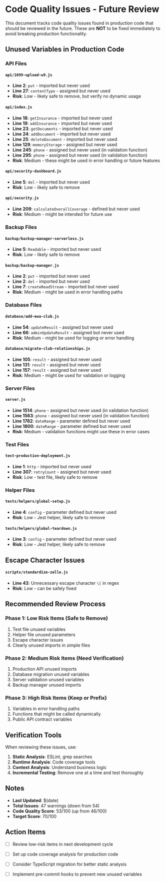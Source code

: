 # Code Quality Issues - Future Review

This document tracks code quality issues found in production code that should be reviewed in the future. These are **NOT** to be fixed immediately to avoid breaking production functionality.

## Unused Variables in Production Code

### API Files

#### `api/1099-upload-w9.js`
- **Line 2**: `put` - imported but never used
- **Line 27**: `contentType` - assigned but never used
- **Risk**: Low - likely safe to remove, but verify no dynamic usage

#### `api/index.js`
- **Line 18**: `getInsurance` - imported but never used
- **Line 19**: `addInsurance` - imported but never used  
- **Line 23**: `getDocuments` - imported but never used
- **Line 24**: `addDocument` - imported but never used
- **Line 25**: `deleteDocument` - imported but never used
- **Line 129**: `memoryStorage` - assigned but never used
- **Line 245**: `phone` - assigned but never used (in validation function)
- **Line 295**: `phone` - assigned but never used (in validation function)
- **Risk**: Medium - these might be used in error handling or future features

#### `api/security-dashboard.js`
- **Line 5**: `del` - imported but never used
- **Risk**: Low - likely safe to remove

#### `api/security.js`
- **Line 209**: `calculateOverallCoverage` - defined but never used
- **Risk**: Medium - might be intended for future use

### Backup Files

#### `backup/backup-manager-serverless.js`
- **Line 5**: `Readable` - imported but never used
- **Risk**: Low - likely safe to remove

#### `backup/backup-manager.js`
- **Line 2**: `put` - imported but never used
- **Line 2**: `del` - imported but never used
- **Line 7**: `createReadStream` - imported but never used
- **Risk**: Medium - might be used in error handling paths

### Database Files

#### `database/add-ewa-club.js`
- **Line 54**: `updateResult` - assigned but never used
- **Line 66**: `adminUpdateResult` - assigned but never used
- **Risk**: Medium - might be used for logging or error handling

#### `database/migrate-club-relationships.js`
- **Line 105**: `result` - assigned but never used
- **Line 131**: `result` - assigned but never used
- **Line 157**: `result` - assigned but never used
- **Risk**: Medium - might be used for validation or logging

### Server Files

#### `server.js`
- **Line 1514**: `phone` - assigned but never used (in validation function)
- **Line 1563**: `phone` - assigned but never used (in validation function)
- **Line 1782**: `dateRange` - parameter defined but never used
- **Line 1800**: `dateRange` - parameter defined but never used
- **Risk**: Medium - validation functions might use these in error cases

### Test Files

#### `test-production-deployment.js`
- **Line 1**: `http` - imported but never used
- **Line 307**: `retryCount` - assigned but never used
- **Risk**: Low - test file, likely safe to remove

### Helper Files

#### `tests/helpers/global-setup.js`
- **Line 4**: `config` - parameter defined but never used
- **Risk**: Low - Jest helper, likely safe to remove

#### `tests/helpers/global-teardown.js`
- **Line 3**: `config` - parameter defined but never used
- **Risk**: Low - Jest helper, likely safe to remove

## Escape Character Issues

#### `scripts/standardize-zelle.js`
- **Line 43**: Unnecessary escape character `\[` in regex
- **Risk**: Low - can be safely fixed

## Recommended Review Process

### Phase 1: Low Risk Items (Safe to Remove)
1. Test file unused variables
2. Helper file unused parameters
3. Escape character issues
4. Clearly unused imports in simple files

### Phase 2: Medium Risk Items (Need Verification)
1. Production API unused imports
2. Database migration unused variables
3. Server validation unused variables
4. Backup manager unused imports

### Phase 3: High Risk Items (Keep or Prefix)
1. Variables in error handling paths
2. Functions that might be called dynamically
3. Public API contract variables

## Verification Tools

When reviewing these issues, use:
1. **Static Analysis**: ESLint, grep searches
2. **Runtime Analysis**: Code coverage tools
3. **Context Analysis**: Understand business logic
4. **Incremental Testing**: Remove one at a time and test thoroughly

## Notes

- **Last Updated**: $(date)
- **Total Issues**: 47 warnings (down from 54)
- **Code Quality Score**: 53/100 (up from 46/100)
- **Target Score**: 70/100

## Action Items

- [ ] Review low-risk items in next development cycle
- [ ] Set up code coverage analysis for production code
- [ ] Consider TypeScript migration for better static analysis
- [ ] Implement pre-commit hooks to prevent new unused variables





